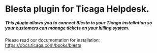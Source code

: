 # Blesta plugin for Ticaga Helpdesk.
##### This plugin allows you to connect Blesta to your Ticaga installation so your customers can manage tickets on your billing system.

Please read our documentation for installation: https://docs.ticaga.com/books/blesta

